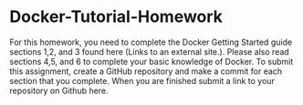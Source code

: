 # Docker-Tutorial-Homework
For this homework, you need to complete the Docker Getting Started guide sections 1,2, and 3 found here (Links to an external site.).  Please also read sections 4,5, and 6 to complete your basic knowledge of Docker.    To submit this assignment, create a GitHub repository and make a commit for each section that you complete.   When you are finished submit a link to your repository on Github here. 
